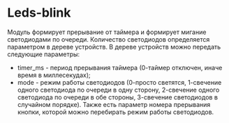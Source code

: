 # Leds-blink
Модуль формирует прерывание от таймера и формирует мигание светодиодами по очереди. Количество светодиодов определяется параметром в дереве устройств.
В дереве устройств можно передать следующие параметры:
- timer_ms - период прерывания таймера (0-таймер отключен, иначе время в миллесекудах);
- mode - режим работы светодиодов (0-просто светятся, 1-свечение одного светодиода по очереди в одну сторону, 2-свечение одного светодиода по очереди в обе стороны, 3-свечение светодиодов в случайном порядке).
Также есть параметр номера прерывания кнопки, которой можно перебирать режим работы светодиодов.
